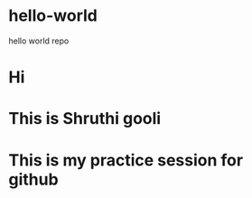 # hello-world
hello world repo

# Hi 
# This is Shruthi gooli
# This is my practice session for github
